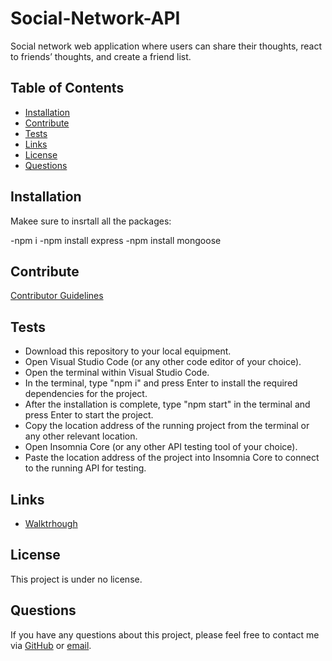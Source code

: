 # Social-Network-API

Social network web application where users can share their thoughts, react to friends’ thoughts, and create a friend list.

## Table of Contents
- [Installation](#installation)
- [Contribute](#contribute)
- [Tests](#tests)
- [Links](#links)
- [License](#license)
- [Questions](#questions)

## Installation
Makee sure to insrtall all the packages:

-npm i
-npm install express
-npm install mongoose

## Contribute
[Contributor Guidelines](https://www.contributor-covenant.org/version/1/4/code-of-conduct/)

## Tests

- Download this repository to your local equipment.
- Open Visual Studio Code (or any other code editor of your choice).
- Open the terminal within Visual Studio Code.
- In the terminal, type "npm i" and press Enter to install the required dependencies for the project.
- After the installation is complete, type "npm start" in the terminal and press Enter to start the project.
- Copy the location address of the running project from the terminal or any other relevant location.
- Open Insomnia Core (or any other API testing tool of your choice).
- Paste the location address of the project into Insomnia Core to connect to the running API for testing.

## Links

- [Walktrhough](https://drive.google.com/file/d/1F6PMwOY8WQspwVyuVQobGbzJp4129DlN/view?usp=share_link)

## License
This project is under no license.

## Questions
If you have any questions about this project, please feel free to contact me via [GitHub](https://github.com/LuisFGarciaN) or [email](mailto:luisluisfgarcia096@gmail.com).
